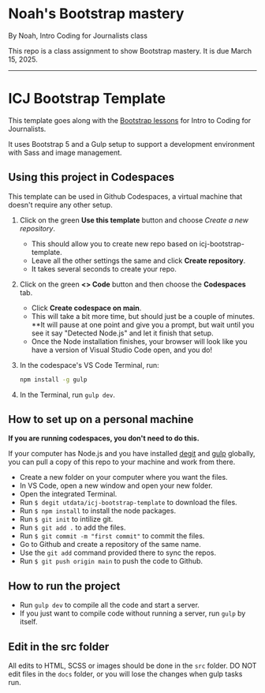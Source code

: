 # Noah's Bootstrap mastery
 
 By Noah, Intro Coding for Journalists class
 
 This repo is a class assignment to show Bootstrap mastery. It is due March 15, 2025.
 
 ---

# ICJ Bootstrap Template

This template goes along with the [Bootstrap lessons](https://utdata.github.io/icj-class/bs-00-intro.html) for Intro to Coding for Journalists.

It uses Bootstrap 5 and a Gulp setup to support a development environment with Sass and image management.

## Using this project in Codespaces

This template can be used in Github Codespaces, a virtual machine that doesn't require any other setup.

1. Click on the green **Use this template** button and choose _Create a new repository_.
    - This should allow you to create new repo based on icj-bootstrap-template.
    - Leave all the other settings the same and click **Create repository**.
    - It takes several seconds to create your repo.
1. Click on the green **<> Code** button and then choose the **Codespaces** tab.
    - Click **Create codespace on main**.
    - This will take a bit more time, but should just be a couple of minutes. **It will pause at one point and give you a prompt, but wait until you see it say "Detected Node.js" and let it finish that setup.
    - Once the Node installation finishes, your browser will look like you have a version of Visual Studio Code open, and you do!
1. In the codespace's VS Code Terminal, run:

    ```bash
    npm install -g gulp
    ```

1. In the Terminal, run `gulp dev`.

## How to set up on a personal machine

**If you are running codespaces, you don't need to do this.**

If your computer has Node.js and you have installed [degit](https://www.npmjs.com/package/degit) and [gulp](https://www.npmjs.com/package/gulp) globally, you can pull a copy of this repo to your machine and work from there.

- Create a new folder on your computer where you want the files.
- In VS Code, open a new window and open your new folder.
- Open the integrated Terminal.
- Run `$ degit utdata/icj-bootstrap-template` to download the files.
- Run `$ npm install` to install the node packages.
- Run `$ git init` to intilize git.
- Run `$ git add .` to add the files.
- Run `$ git commit -m "first commit"` to commit the files.
- Go to Github and create a repository of the same name.
- Use the `git add` command provided there to sync the repos.
- Run `$ git push origin main` to push the code to Github.

## How to run the project

- Run `gulp dev` to compile all the code and start a server.
- If you just want to compile code without running a server, run `gulp` by itself.

## Edit in the src folder

All edits to HTML, SCSS or images should be done in the `src` folder. DO NOT edit files in the `docs` folder, or you will lose the changes when gulp tasks run.
